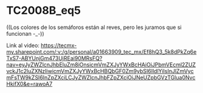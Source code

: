 # TC2008B_eq5
((Los colores de los semáforos están al reves, pero les juramos que si funcionan -_-))


Link al video: https://tecmx-my.sharepoint.com/:v:/g/personal/a01663909_tec_mx/Ef8hQ3_5k8dPkZq6eTxS7-ABYUnjGm473UjREai90MRsFQ?nav=eyJyZWZlcnJhbEluZm8iOnsicmVmZXJyYWxBcHAiOiJPbmVEcml2ZUZvckJ1c2luZXNzIiwicmVmZXJyYWxBcHBQbGF0Zm9ybSI6IldlYiIsInJlZmVycmFsTW9kZSI6InZpZXciLCJyZWZlcnJhbFZpZXciOiJNeUZpbGVzTGlua0NvcHkifX0&e=rawoA7
